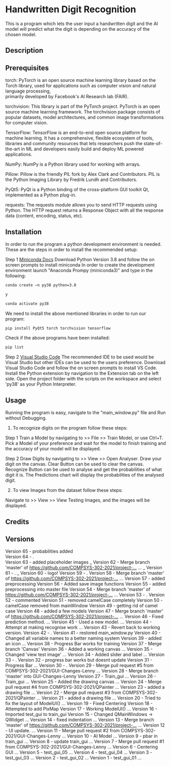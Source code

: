 # Handwritten Digit Recognition
This is a program which lets the user input a handwritten digit and the AI model will predict what the digit is depending on the accuracy of the chosen model.

## Description
<!-- What your application does,
Why you used the technologies you used,
Some of the challenges you faced and features you hope to implement in the future. -->

## Prerequisites

torch:          PyTorch is an open source machine learning library based on the Torch library, 
                used for applications such as computer vision and natural language processing,       
                primarily developed by Facebook's AI Research lab (FAIR).

torchvision:    This library is part of the PyTorch project. PyTorch is an open source machine learning framework.
                The torchvision package consists of popular datasets, model architectures, and common image transformations for computer vision.
                
TensorFlow:     TensorFlow is an end-to-end open source platform for machine learning. 
                It has a comprehensive, flexible ecosystem of tools, libraries and community resources
                that lets researchers push the state-of-the-art in ML and developers easily build and deploy ML powered applications.

NumPy:          NumPy is a Python library used for working with arrays.

Pillow:         Pillow is the friendly PIL fork by Alex Clark and Contributors. PIL is the Python Imaging Library by Fredrik Lundh and Contributors.

PyQt5:          PyQt is a Python binding of the cross-platform GUI toolkit Qt, implemented as a Python plug-in.

requests:       The requests module allows you to send HTTP requests using Python. 
                The HTTP request returns a Response Object with all the response data (content, encoding, status, etc).

## Installation

In order to run the program a python development environment is needed. These are the steps in order to install the recommended setup:

Step 1
[Miniconda Docs](https://docs.conda.io/en/latest/miniconda.html)
Download Python Version 3.8 and follow the on screen prompts to install miniconda
In order to create the development environment launch "Anaconda Prompy (miniconda3)" and type in the following:
```sh
conda create –n py38 python=3.8
```
```sh
y
```
```sh
conda activate py38
```

We need to install the above mentioned libraries in order to run our program:
```sh
pip install PyQt5 torch torchvision tensorflow
```

Check if the above programs have been installed:
```sh
pip list
```

Step 2
[Visual Studio Code](https://code.visualstudio.com/)
The recommended IDE to be used would be Visual Studio but other IDEs can be used to the users preference.
Download Visual Studio Code and follow the on screen prompts to install VS Code.
Install the Python extension by navigation to the Extension tab on the left side.
Open the project folder with the scripts on the workspace and select 'py38' as your Python Interpreter.

## Usage
Running the program is easy, navigate to the "main_window.py" file and Run without Debugging.

1. To recognize digits on the program follow these steps:

Step 1
Train a Model by navigating to >> File >> Train Model, or use Ctrl+T.
Pick a Model of your preference and wait for the model to finish training and the accuracy of your model will be displayed.

Step 2
Draw Digits by navigating to >> View >> Open Analyser.
Draw your digit on the canvas.
Clear Button can be used to clear the canvas.
Recognize Button can be used to analyse and get the probabilities of what digit it is.
The Predictions chart will display the probabilities of the analysed digit.

2. To view Images from the dataset follow these steps:

Navigate to >> View >> View Testing Images, and the images will be displayed.

## Credits


## Versions
Version 65 - probabilities added <br />
Version 64 - . <br />
Version 63 - added placeholder images _
Version 62 - Merge branch 'master' of https://github.com/COMPSYS-302-2021/project-… … _
Version 61 - . _
Version 60 - logo!
Version 59 - .
Version 58 - Merge branch 'master' of https://github.com/COMPSYS-302-2021/project-… …
Version 57 - added preprocessing
Version 56 - Added save image functions
Version 55 - added preprocessing into master file
Version 54 - Merge branch 'master' of https://github.com/COMPSYS-302-2021/project-… …
Version 53 - .
Version 52 - commented
Version 51 - removed camelCase completely
Version 50 - camelCase removed from mainWindow
Version 49 - getting rid of camel case
Version 48 - added a few models
Version 47 - Merge branch 'master' of https://github.com/COMPSYS-302-2021/project-… …
Version 46 - Fixed prediction method. …
Version 45 - Used a new model. …
Version 44 - Attempt at making recognise work …
Version 43 - Revert back to working version.
Version 42 - .
Version 41 - restored main_window.py
Version 40 - Changed all variable names to a better naming system
Version 39 - added an icon …
Version 38 - Progress Bar works for training
Version 37 - Merge branch 'Canvas'
Version 36 - Added a working canvas …
Version 35 - Changed 'view test image' …
Version 34 - Added slider and label …
Version 33 - .
Version 32 - progress bar works but doesnt update
Version 31 - Progress Bar …
Version 30 - .
Version 29 - Merge pull request #5 from COMPSYS-302-2021/GUI-Changes-Lenny …
Version 28 - Merge branch 'master' into GUI-Changes-Lenny
Version 27 - Train_gui …
Version 26 - Train_gui …
Version 25 - Added the drawing canvas …
Version 24 - Merge pull request #4 from COMPSYS-302-2021/QPainter …
Version 23 - added a drawing file …
Version 22 - Merge pull request #3 from COMPSYS-302-2021/QPainter …
Version 21 - added a drawing file …
Version 20 - Tried to fix the layout of ModelUI() …
Version 19 - Fixed Centering
Version 18 - Attempted to add PixMap
Version 17 - Working ModelUI() …
Version 16 - Imported test_gui to train_gui
Version 15 - Changed QMainWindows -> QWidget …
Version 14 - fixed indentation …
Version 13 - Merge branch 'master' of https://github.com/COMPSYS-302-2021/project-… …
Version 12 - UI update. …
Version 11 - Merge pull request #2 from COMPSYS-302-2021/GUI-Changes-Lenny …
Version 10 - AI Model …
Version 9 - pbar in train_gui …
Version 8 - update train_gui …
Version 7 - Merge pull request #1 from COMPSYS-302-2021/GUI-Changes-Lenny …
Version 6 - Centering GUI …
Version 5 - test_gui_05 …
Version 4 - test_gui_04 …
Version 3 - test_gui_03 …
Version 2 - test_gui_02 …
Version 1 - test_gui_01 …

